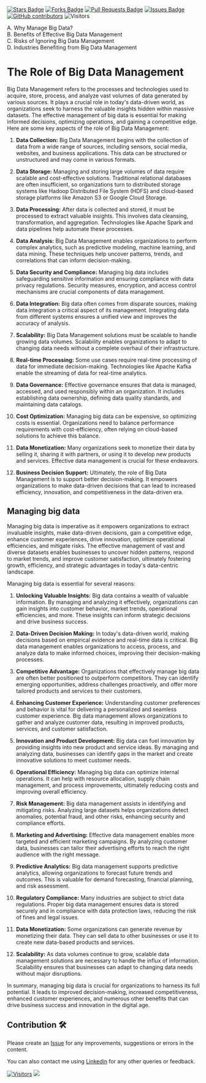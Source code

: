 <a href="https://github.com/drshahizan/BDM/stargazers"><img src="https://img.shields.io/github/stars/drshahizan/BDM" alt="Stars Badge"/></a>
<a href="https://github.com/drshahizan/BDM/network/members"><img src="https://img.shields.io/github/forks/drshahizan/BDM" alt="Forks Badge"/></a>
<a href="https://github.com/drshahizan/BDM/pulls"><img src="https://img.shields.io/github/issues-pr/drshahizan/BDM" alt="Pull Requests Badge"/></a>
<a href="https://github.com/drshahizan/BDM"><img src="https://img.shields.io/github/issues/drshahizan/BDM" alt="Issues Badge"/></a>
<a href="https://github.com/drshahizan/BDM/graphs/contributors"><img alt="GitHub contributors" src="https://img.shields.io/github/contributors/drshahizan/BDM?color=2b9348"></a>
![Visitors](https://api.visitorbadge.io/api/visitors?path=https%3A%2F%2Fgithub.com%2Fdrshahizan%2BDM&labelColor=%23d9e3f0&countColor=%23697689&style=flat)




A. Why Manage Big Data?<br> B. Benefits of Effective Big Data Management<br> C. Risks of Ignoring Big Data Management<br> D. Industries Benefiting from Big Data Management

# The Role of Big Data Management

Big Data Management refers to the processes and technologies used to acquire, store, process, and analyze vast volumes of data generated by various sources. It plays a crucial role in today's data-driven world, as organizations seek to harness the valuable insights hidden within massive datasets. The effective management of big data is essential for making informed decisions, optimizing operations, and gaining a competitive edge. Here are some key aspects of the role of Big Data Management:

1. **Data Collection:** Big Data Management begins with the collection of data from a wide range of sources, including sensors, social media, websites, and business applications. This data can be structured or unstructured and may come in various formats.

2. **Data Storage:** Managing and storing large volumes of data require scalable and cost-effective solutions. Traditional relational databases are often insufficient, so organizations turn to distributed storage systems like Hadoop Distributed File System (HDFS) and cloud-based storage platforms like Amazon S3 or Google Cloud Storage.

3. **Data Processing:** After data is collected and stored, it must be processed to extract valuable insights. This involves data cleansing, transformation, and aggregation. Technologies like Apache Spark and data pipelines help automate these processes.

4. **Data Analysis:** Big Data Management enables organizations to perform complex analytics, such as predictive modeling, machine learning, and data mining. These techniques help uncover patterns, trends, and correlations that can inform decision-making.

5. **Data Security and Compliance:** Managing big data includes safeguarding sensitive information and ensuring compliance with data privacy regulations. Security measures, encryption, and access control mechanisms are crucial components of data management.

6. **Data Integration:** Big data often comes from disparate sources, making data integration a critical aspect of its management. Integrating data from different systems ensures a unified view and improves the accuracy of analysis.

7. **Scalability:** Big Data Management solutions must be scalable to handle growing data volumes. Scalability enables organizations to adapt to changing data needs without a complete overhaul of their infrastructure.

8. **Real-time Processing:** Some use cases require real-time processing of data for immediate decision-making. Technologies like Apache Kafka enable the streaming of data for real-time analytics.

9. **Data Governance:** Effective governance ensures that data is managed, accessed, and used responsibly within an organization. It includes establishing data ownership, defining data quality standards, and maintaining data catalogs.

10. **Cost Optimization:** Managing big data can be expensive, so optimizing costs is essential. Organizations need to balance performance requirements with cost-efficiency, often relying on cloud-based solutions to achieve this balance.

11. **Data Monetization:** Many organizations seek to monetize their data by selling it, sharing it with partners, or using it to develop new products and services. Effective data management is crucial for these endeavors.

12. **Business Decision Support:** Ultimately, the role of Big Data Management is to support better decision-making. It empowers organizations to make data-driven decisions that can lead to increased efficiency, innovation, and competitiveness in the data-driven era.

## Managing big data
Managing big data is imperative as it empowers organizations to extract invaluable insights, make data-driven decisions, gain a competitive edge, enhance customer experiences, drive innovation, optimize operational efficiencies, and mitigate risks. The effective management of vast and diverse datasets enables businesses to uncover hidden patterns, respond to market trends, and improve customer satisfaction, ultimately fostering growth, efficiency, and strategic advantages in today's data-centric landscape.

Managing big data is essential for several reasons:

1. **Unlocking Valuable Insights:** Big data contains a wealth of valuable information. By managing and analyzing it effectively, organizations can gain insights into customer behavior, market trends, operational efficiencies, and more. These insights can inform strategic decisions and drive business success.

2. **Data-Driven Decision Making:** In today's data-driven world, making decisions based on empirical evidence and real-time data is critical. Big data management enables organizations to access, process, and analyze data to make informed choices, improving their decision-making processes.

3. **Competitive Advantage:** Organizations that effectively manage big data are often better positioned to outperform competitors. They can identify emerging opportunities, address challenges proactively, and offer more tailored products and services to their customers.

4. **Enhancing Customer Experience:** Understanding customer preferences and behavior is vital for delivering a personalized and seamless customer experience. Big data management allows organizations to gather and analyze customer data, resulting in improved products, services, and customer satisfaction.

5. **Innovation and Product Development:** Big data can fuel innovation by providing insights into new product and service ideas. By managing and analyzing data, businesses can identify gaps in the market and create innovative solutions to meet customer needs.

6. **Operational Efficiency:** Managing big data can optimize internal operations. It can help with resource allocation, supply chain management, and process improvements, ultimately reducing costs and improving overall efficiency.

7. **Risk Management:** Big data management assists in identifying and mitigating risks. Analyzing large datasets helps organizations detect anomalies, potential fraud, and other risks, enhancing security and compliance efforts.

8. **Marketing and Advertising:** Effective data management enables more targeted and efficient marketing campaigns. By analyzing customer data, businesses can tailor their advertising efforts to reach the right audience with the right message.

9. **Predictive Analytics:** Big data management supports predictive analytics, allowing organizations to forecast future trends and outcomes. This is valuable for demand forecasting, financial planning, and risk assessment.

10. **Regulatory Compliance:** Many industries are subject to strict data regulations. Proper big data management ensures data is stored securely and in compliance with data protection laws, reducing the risk of fines and legal issues.

11. **Data Monetization:** Some organizations can generate revenue by monetizing their data. They can sell data to other businesses or use it to create new data-based products and services.

12. **Scalability:** As data volumes continue to grow, scalable data management solutions are necessary to handle the influx of information. Scalability ensures that businesses can adapt to changing data needs without major disruptions.

In summary, managing big data is crucial for organizations to harness its full potential. It leads to improved decision-making, increased competitiveness, enhanced customer experiences, and numerous other benefits that can drive business success and innovation in the digital age.

## Contribution 🛠️
Please create an [Issue](https://github.com/drshahizan/BDM/issues) for any improvements, suggestions or errors in the content.

You can also contact me using [Linkedin](https://www.linkedin.com/in/drshahizan/) for any other queries or feedback.

[![Visitors](https://api.visitorbadge.io/api/visitors?path=https%3A%2F%2Fgithub.com%2Fdrshahizan&labelColor=%23697689&countColor=%23555555&style=plastic)](https://visitorbadge.io/status?path=https%3A%2F%2Fgithub.com%2Fdrshahizan)
![](https://hit.yhype.me/github/profile?user_id=81284918)

